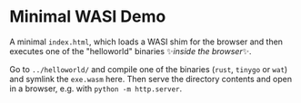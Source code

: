 # Minimal WASI Demo

A minimal `index.html`, which loads a WASI shim for the browser and then
executes one of the "helloworld" binaries ✨*inside the browser*✨.

Go to `../helloworld/` and compile one of the binaries (`rust`, `tinygo` or `wat`)
and symlink the `exe.wasm` here. Then serve the directory contents and open in a
browser, e.g. with `python -m http.server`.

